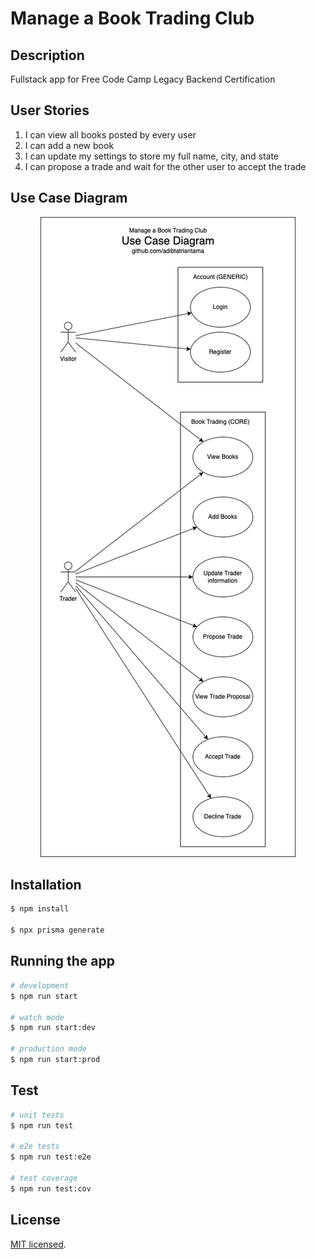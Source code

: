 # Manage a Book Trading Club

## Description

Fullstack app for Free Code Camp Legacy Backend Certification

## User Stories

1. I can view all books posted by every user
2. I can add a new book
3. I can update my settings to store my full name, city, and state
4. I can propose a trade and wait for the other user to accept the trade

## Use Case Diagram

<p align="center">
  <img src="use-case.png" alt="User Story"/>
</p>

## Installation

```bash
$ npm install

$ npx prisma generate
```

## Running the app

```bash
# development
$ npm run start

# watch mode
$ npm run start:dev

# production mode
$ npm run start:prod
```

## Test

```bash
# unit tests
$ npm run test

# e2e tests
$ npm run test:e2e

# test coverage
$ npm run test:cov
```

## License

[MIT licensed](LICENSE).
